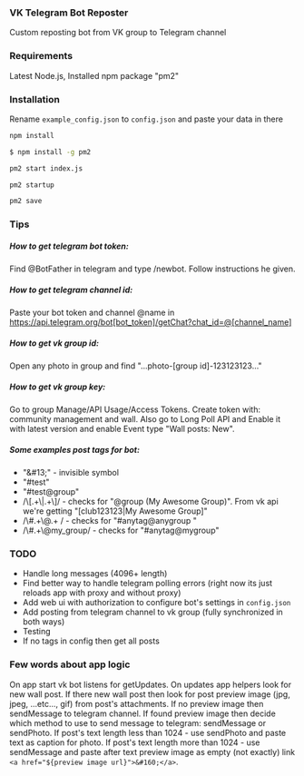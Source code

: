 ### VK Telegram Bot Reposter

Custom reposting bot from VK group to Telegram channel

### Requirements

Latest Node.js,
Installed npm package "pm2"

### Installation

Rename `example_config.json` to `config.json` and paste your data in there

```sh
npm install

$ npm install -g pm2

pm2 start index.js

pm2 startup

pm2 save
```

### Tips

##### How to get telegram bot token:

Find @BotFather in telegram and type /newbot. Follow instructions he given.

##### How to get telegram channel id:

Paste your bot token and channel @name in https://api.telegram.org/bot[bot_token]/getChat?chat_id=@[channel_name]

##### How to get vk group id:

Open any photo in group and find "...photo-[group id]-123123123..."

##### How to get vk group key:

Go to group Manage/API Usage/Access Tokens. Create token with: community management and wall. Also go to Long Poll API and Enable it with latest version and enable Event type "Wall posts: New".

##### Some examples post tags for bot:

- "\&#13;" - invisible symbol
- "#test"
- "#test@group"
- /\\[.+\\|.+\\]/ - checks for "@group (My Awesome Group)". From vk api we're getting "[club123123|My Awesome Group]"
- /\\#.+\\@.+ / - checks for "#anytag@anygroup "
- /\\#.+\\@my_group/ - checks for "#anytag@mygroup"

### TODO

- Handle long messages (4096+ length)
- Find better way to handle telegram polling errors (right now its just reloads app with proxy and without proxy)
- Add web ui with authorization to configure bot's settings in `config.json`
- Add posting from telegram channel to vk group (fully synchronized in both ways)
- Testing
- If no tags in config then get all posts

### Few words about app logic

On app start vk bot listens for getUpdates.
On updates app helpers look for new wall post.
If there new wall post then look for post preview image (jpg, jpeg, ...etc..., gif) from post's attachments.
If no preview image then sendMessage to telegram channel.
If found preview image then decide which method to use to send message to telegram: sendMessage or sendPhoto.
If post's text length less than 1024 - use sendPhoto and paste text as caption for photo.
If post's text length more than 1024 - use sendMessage and paste after text preview image as empty (not exactly) link `<a href="${preview image url}">&#160;</a>`.
